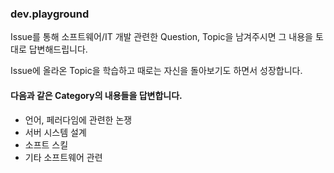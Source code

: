 ### dev.playground

Issue를 통해 소프트웨어/IT 개발 관련한 Question, Topic을 남겨주시면 그 내용을 토대로 답변해드립니다.

Issue에 올라온 Topic을 학습하고 때로는 자신을 돌아보기도 하면서 성장합니다.

#### 다음과 같은 Category의 내용들을 답변합니다.
- 언어, 페러다임에 관련한 논쟁
- 서버 시스템 설계
- 소프트 스킬
- 기타 소프트웨어 관련
